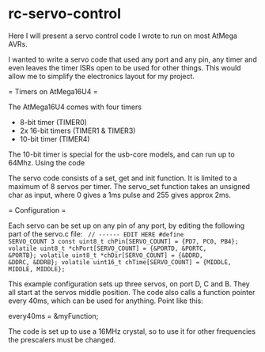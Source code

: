 # rc-servo-control
Here I will present a servo control code I wrote to run on most AtMega AVRs.

I wanted to write a servo code that used any port and any pin, any timer and even leaves the timer ISRs open to be used for other things. This would allow me to simplify the electronics layout for my project.

= Timers on AtMega16U4 =

The AtMega16U4 comes with four timers
* 8-bit timer (TIMER0)
* 2x 16-bit timers (TIMER1 & TIMER3)
* 10-bit timer (TIMER4)

The 10-bit timer is special for the usb-core models, and can run up to 64Mhz.
Using the code

The servo code consists of a set, get and init function. It is limited to a maximum of 8 servos per timer. The servo_set function takes an unsigned char as input, where 0 gives a 1ms pulse and 255 gives approx 2ms.

= Configuration =

Each servo can be set up on any pin of any port, by editing the following part of the servo.c file:
<code>
// ------ EDIT HERE
#define SERVO_COUNT 3
const uint8_t chPin[SERVO_COUNT]      = {PD7,    PC0,    PB4};
volatile uint8_t *chPort[SERVO_COUNT] = {&PORTD, &PORTC, &PORTB};
volatile uint8_t *chDir[SERVO_COUNT]  = {&DDRD,  &DDRC,  &DDRB};
volatile uint16_t chTime[SERVO_COUNT] = {MIDDLE, MIDDLE, MIDDLE};
</code>
	
This example configuration sets up three servos, on port D, C and B. They all start at the servos middle position. The code also calls a function pointer every 40ms, which can be used for anything. Point like this:

every40ms = &myFunction;

The code is set up to use a 16MHz crystal, so to use it for other frequencies the prescalers must be changed.
